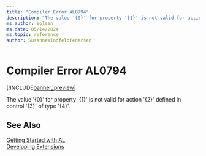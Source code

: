 ```yaml
---
title: "Compiler Error AL0794"
description: "The value '{0}' for property '{1}' is not valid for action '{2}' defined in control '{3}' of type '{4}'."
ms.author: solsen
ms.date: 05/14/2024
ms.topic: reference
author: SusanneWindfeldPedersen
---
```

[//]: # (START>DO_NOT_EDIT)
[//]: # (IMPORTANT:Do not edit any of the content between here and the END>DO_NOT_EDIT.)
[//]: # (Any modifications should be made in the .xml files in the ModernDev repo.)
# Compiler Error AL0794

[!INCLUDE[banner_preview](../includes/banner_preview.md)]

The value '{0}' for property '{1}' is not valid for action '{2}' defined in control '{3}' of type '{4}'.


[//]: # (IMPORTANT: END>DO_NOT_EDIT)
## See Also  
[Getting Started with AL](../devenv-get-started.md)  
[Developing Extensions](../devenv-dev-overview.md)  
